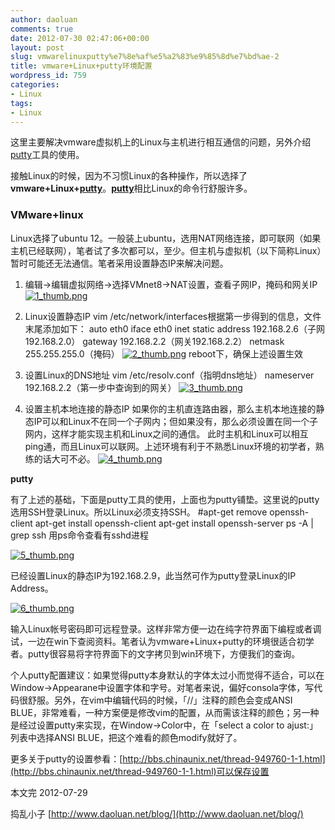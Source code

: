 ```yaml
---
author: daoluan
comments: true
date: 2012-07-30 02:47:06+00:00
layout: post
slug: vmwarelinuxputty%e7%8e%af%e5%a2%83%e9%85%8d%e7%bd%ae-2
title: vmware+Linux+putty环境配置
wordpress_id: 759
categories:
- Linux
tags:
- Linux
---
```


这里主要解决vmware虚拟机上的Linux与主机进行相互通信的问题，另外介绍[putty](http://zh.wikipedia.org/wiki/Putty)工具的使用。

接触Linux的时候，因为不习惯Linux的各种操作，所以选择了**vmware+Linux+[putty](http://zh.wikipedia.org/wiki/Putty)**。[**putty**](http://zh.wikipedia.org/wiki/Putty)相比Linux的命令行舒服许多。


### VMware+linux


Linux选择了ubuntu 12。一般装上ubuntu，选用NAT网络连接，即可联网（如果主机已经联网），笔者试了多次都可以，至少。但主机与虚拟机（以下简称Linux）暂时可能还无法通信。笔者采用设置静态IP来解决问题。

<!-- more -->



	
  1. 编辑->编辑虚拟网络->选择VMnet8->NAT设置，查看子网IP，掩码和网关IP
[![1\_thumb.png](http://daoluan.net/blog/wp-content/uploads/2012/07/1\_thumb.png)](http://daoluan.net/blog/wp-content/uploads/2012/07/1\_thumb.png)

	
  2. Linux设置静态IP
vim /etc/network/interfaces根据第一步得到的信息，文件末尾添加如下：
auto eth0
iface eth0 inet static
address 192.168.2.6（子网192.168.2.0）
gateway 192.168.2.2（网关192.168.2.2）
netmask 255.255.255.0（掩码）
[![2\_thumb.png](http://daoluan.net/blog/wp-content/uploads/2012/07/2\_thumb.png)](http://daoluan.net/blog/wp-content/uploads/2012/07/2\_thumb.png)
reboot下，确保上述设置生效

	
  3. 设置Linux的DNS地址
vim /etc/resolv.conf（指明dns地址）
nameserver 192.168.2.2（第一步中查询到的网关）
[![3\_thumb.png](http://daoluan.net/blog/wp-content/uploads/2012/07/3\_thumb.png)](http://daoluan.net/blog/wp-content/uploads/2012/07/3\_thumb.png)

	
  4. 设置主机本地连接的静态IP
如果你的主机直连路由器，那么主机本地连接的静态IP可以和Linux不在同一个子网内；但如果没有，那么必须设置在同一个子网内，这样才能实现主机和Linux之间的通信。 此时主机和Linux可以相互ping通，而且Linux可以联网。上述环境有利于不熟悉Linux环境的初学者，熟练的话大可不必。
[![4\_thumb.png](http://daoluan.net/blog/wp-content/uploads/2012/07/4\_thumb.png)](http://daoluan.net/blog/wp-content/uploads/2012/07/4\_thumb.png)


**putty**

有了上述的基础，下面是putty工具的使用，上面也为putty铺垫。这里说的putty选用SSH登录Linux。所以Linux必须支持SSH。
#apt-get remove openssh-client
apt-get install openssh-client
apt-get install openssh-server
ps -A | grep ssh
用ps命令查看有sshd进程

[![5\_thumb.png](http://daoluan.net/blog/wp-content/uploads/2012/07/5\_thumb.png)](http://daoluan.net/blog/wp-content/uploads/2012/07/5\_thumb.png)

已经设置Linux的静态IP为192.168.2.9，此当然可作为putty登录Linux的IP Address。

[![6\_thumb.png](http://daoluan.net/blog/wp-content/uploads/2012/07/6\_thumb.png)](http://daoluan.net/blog/wp-content/uploads/2012/07/6\_thumb.png)

输入Linux帐号密码即可远程登录。这样非常方便一边在纯字符界面下编程或者调试，一边在win下查阅资料。笔者认为vmware+Linux+putty的环境很适合初学者。putty很容易将字符界面下的文字拷贝到win环境下，方便我们的查询。

个人putty配置建议：如果觉得putty本身默认的字体太过小而觉得不适合，可以在Window->Appearane中设置字体和字号。对笔者来说，偏好consola字体，写代码很舒服。另外，在vim中编辑代码的时候，「//」注释的颜色会变成ANSI BLUE，非常难看，一种方案便是修改vim的配置，从而需该注释的颜色；另一种是经过设置putty来实现，在Window->Color中，在「select a color to ajust:」列表中选择ANSI BLUE，把这个难看的颜色modify就好了。

更多关于putty的设置参看：[http://bbs.chinaunix.net/thread-949760-1-1.html](http://bbs.chinaunix.net/thread-949760-1-1.html)可以保存设置

本文完 2012-07-29

捣乱小子 [http://www.daoluan.net/blog/](http://www.daoluan.net/blog/)
